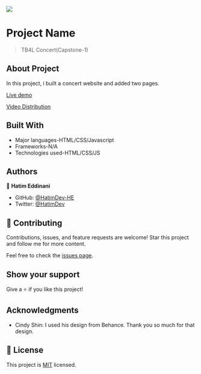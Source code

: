 ![](https://img.shields.io/badge/Microverse-blueviolet)

# Project Name

> TB4L Concert(Capstone-1)

## About Project

In this project, i built a concert website and added two pages.

[Live demo](https://hatimdev-he.github.io/TB4L-Concert/)

[Video Distribution](https://www.loom.com/share/f40bf2e23f3f46f4b8ab6020c18a8c20)

## Built With

- Major languages-HTML/CSS/Javascript
- Frameworks-N/A
- Technologies used-HTML/CSS/JS

## Authors

👤 **Hatim Eddinani**

- GitHub: [@HatimDev-HE](https://github.com/githubhandle)
- Twitter: [@HatimDev](https://twitter.com/twitterhandle)

## 🤝 Contributing

Contributions, issues, and feature requests are welcome!
Star this project and follow me for more content.

Feel free to check the [issues page](../../issues/).

## Show your support

Give a ⭐️ if you like this project!

## Acknowledgments

- Cindy Shin: I used his design from Behance. Thank you so much for that design.

## 📝 License

This project is [MIT](./MIT.md) licensed.

